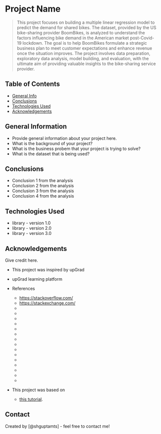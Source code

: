 # Project Name
> This project focuses on building a multiple linear regression model to predict the demand for shared bikes. The dataset, provided by the US bike-sharing provider BoomBikes, is analyzed to understand the factors influencing bike demand in the American market post-Covid-19 lockdown. The goal is to help BoomBikes formulate a strategic business plan to meet customer expectations and enhance revenue once the situation improves. The project involves data preparation, exploratory data analysis, model building, and evaluation, with the ultimate aim of providing valuable insights to the bike-sharing service provider.


## Table of Contents
* [General Info](#general-information)
* [Conclusions](#conclusions)
* [Technologies Used](#technologies-used)
* [Acknowledgements](#acknowledgements)


## General Information
- Provide general information about your project here.
- What is the background of your project?
- What is the business probem that your project is trying to solve?
- What is the dataset that is being used?


## Conclusions
- Conclusion 1 from the analysis
- Conclusion 2 from the analysis
- Conclusion 3 from the analysis
- Conclusion 4 from the analysis



## Technologies Used
- library - version 1.0
- library - version 2.0
- library - version 3.0


## Acknowledgements
Give credit here.
- This project was inspired by upGrad
- upGrad learning platform
- References
    - https://stackoverflow.com/
    - https://stackexchange.com/
    - 
    - 
    - 
    - 
    - 
    - 
    - 
    - 
    - 
    - 
    - 
    - 
    - 
    - 
    -

- This project was based on
    - [this tutorial](https://www.example.com).


## Contact
Created by [@shguptamts] - feel free to contact me!